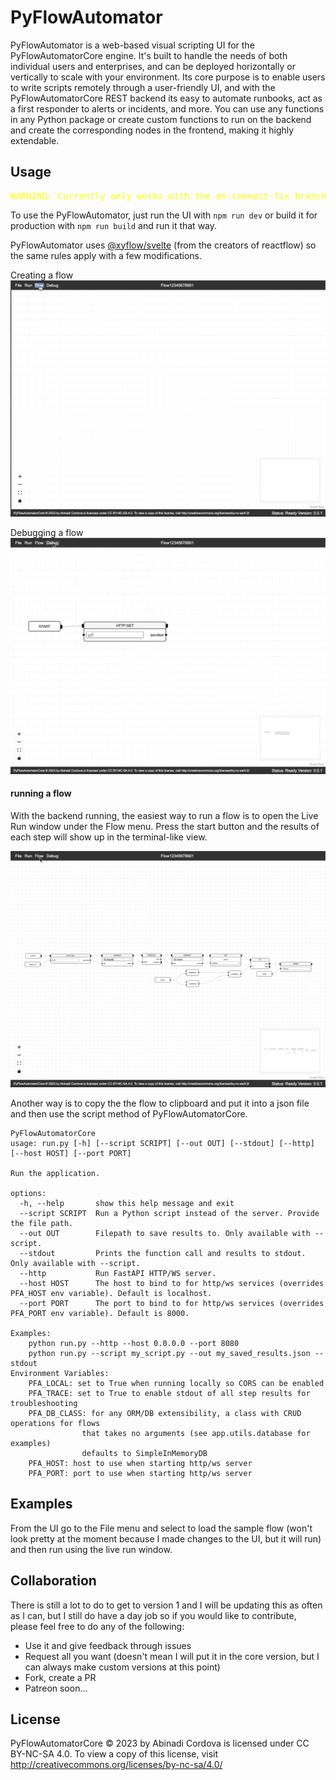 # PyFlowAutomator

PyFlowAutomator is a web-based visual scripting UI for the PyFlowAutomatorCore engine. It's built to handle the needs of both individual users and enterprises, and can be deployed horizontally or vertically to scale with your environment. Its core purpose is to enable users to write scripts remotely through a user-friendly UI, and with the PyFlowAutomatorCore REST backend its easy to automate runbooks, act as a first responder to alerts or incidents, and more. You can use any functions in any Python package or create custom functions to run on the backend and create the corresponding nodes in the frontend, making it highly extendable.

## Usage

<pre style="color: yellow">
WARNING: Currently only works with the on-connect-fix branch of my xyflow repo. I created a PR to add it to the official version but that will take time for them to review.
</pre>

To use the PyFlowAutomator, just run the UI with `npm run dev` or build it for production with `npm run build` and run it that way.

PyFlowAutomator uses [@xyflow/svelte](https://svelteflow.dev/) (from the creators of reactflow) so the same rules apply with a few modifications.

Creating a flow
![creating gif](static/Create.gif)

Debugging a flow
![debugging gif](static/Debug.gif)

#### running a flow

With the backend running, the easiest way to run a flow is to open the Live Run window under the Flow menu. Press the start button and the results of each step will show up in the terminal-like view.

![live running gif](static/LiveRun.gif)

Another way is to copy the the flow to clipboard and put it into a json file and then use the script method of PyFlowAutomatorCore.

```
PyFlowAutomatorCore
usage: run.py [-h] [--script SCRIPT] [--out OUT] [--stdout] [--http] [--host HOST] [--port PORT]

Run the application.

options:
  -h, --help       show this help message and exit
  --script SCRIPT  Run a Python script instead of the server. Provide the file path.
  --out OUT        Filepath to save results to. Only available with --script.
  --stdout         Prints the function call and results to stdout. Only available with --script.
  --http           Run FastAPI HTTP/WS server.
  --host HOST      The host to bind to for http/ws services (overrides PFA_HOST env variable). Default is localhost.
  --port PORT      The port to bind to for http/ws services (overrides PFA_PORT env variable). Default is 8000.

Examples:
    python run.py --http --host 0.0.0.0 --port 8080
    python run.py --script my_script.py --out my_saved_results.json --stdout
Environment Variables:
    PFA_LOCAL: set to True when running locally so CORS can be enabled 
    PFA_TRACE: set to True to enable stdout of all step results for troubleshooting
    PFA_DB_CLASS: for any ORM/DB extensibility, a class with CRUD operations for flows 
                that takes no arguments (see app.utils.database for examples) 
                defaults to SimpleInMemoryDB
    PFA_HOST: host to use when starting http/ws server
    PFA_PORT: port to use when starting http/ws server
```

## Examples

From the UI go to the File menu and select to load the sample flow (won't look pretty at the moment because I made changes to the UI, but it will run) and then run using the live run window.

## Collaboration

There is still a lot to do to get to version 1 and I will be updating this as often as I can, but I still do have a day job so if you would like to contribute, please feel free to do any of the following:
* Use it and give feedback through issues
* Request all you want (doesn't mean I will put it in the core version, but I can always make custom versions at this point)
* Fork, create a PR
* Patreon soon...

## License

PyFlowAutomatorCore © 2023 by Abinadi Cordova is licensed under CC BY-NC-SA 4.0. To view a copy of this license, visit http://creativecommons.org/licenses/by-nc-sa/4.0/
